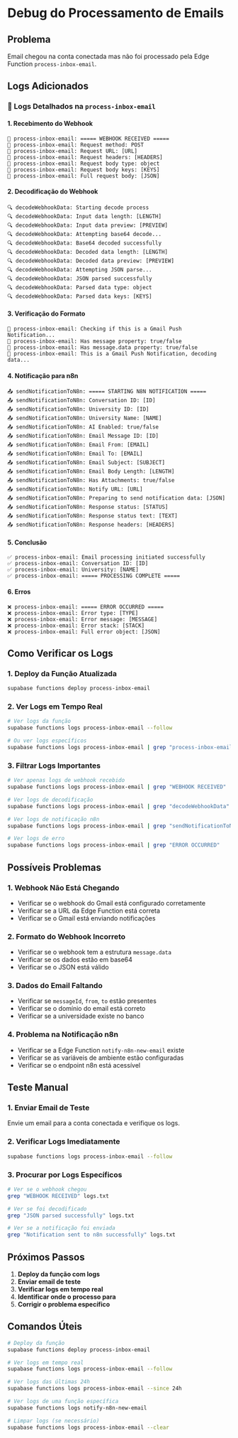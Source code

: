 # Debug do Processamento de Emails

## Problema
Email chegou na conta conectada mas não foi processado pela Edge Function `process-inbox-email`.

## Logs Adicionados

### 📧 Logs Detalhados na `process-inbox-email`

#### 1. **Recebimento do Webhook**
```
📧 process-inbox-email: ===== WEBHOOK RECEIVED =====
📧 process-inbox-email: Request method: POST
📧 process-inbox-email: Request URL: [URL]
📧 process-inbox-email: Request headers: [HEADERS]
📧 process-inbox-email: Request body type: object
📧 process-inbox-email: Request body keys: [KEYS]
📧 process-inbox-email: Full request body: [JSON]
```

#### 2. **Decodificação do Webhook**
```
🔍 decodeWebhookData: Starting decode process
🔍 decodeWebhookData: Input data length: [LENGTH]
🔍 decodeWebhookData: Input data preview: [PREVIEW]
🔍 decodeWebhookData: Attempting base64 decode...
🔍 decodeWebhookData: Base64 decoded successfully
🔍 decodeWebhookData: Decoded data length: [LENGTH]
🔍 decodeWebhookData: Decoded data preview: [PREVIEW]
🔍 decodeWebhookData: Attempting JSON parse...
🔍 decodeWebhookData: JSON parsed successfully
🔍 decodeWebhookData: Parsed data type: object
🔍 decodeWebhookData: Parsed data keys: [KEYS]
```

#### 3. **Verificação do Formato**
```
📧 process-inbox-email: Checking if this is a Gmail Push Notification...
📧 process-inbox-email: Has message property: true/false
📧 process-inbox-email: Has message.data property: true/false
📧 process-inbox-email: This is a Gmail Push Notification, decoding data...
```

#### 4. **Notificação para n8n**
```
📤 sendNotificationToN8n: ===== STARTING N8N NOTIFICATION =====
📤 sendNotificationToN8n: Conversation ID: [ID]
📤 sendNotificationToN8n: University ID: [ID]
📤 sendNotificationToN8n: University Name: [NAME]
📤 sendNotificationToN8n: AI Enabled: true/false
📤 sendNotificationToN8n: Email Message ID: [ID]
📤 sendNotificationToN8n: Email From: [EMAIL]
📤 sendNotificationToN8n: Email To: [EMAIL]
📤 sendNotificationToN8n: Email Subject: [SUBJECT]
📤 sendNotificationToN8n: Email Body Length: [LENGTH]
📤 sendNotificationToN8n: Has Attachments: true/false
📤 sendNotificationToN8n: Notify URL: [URL]
📤 sendNotificationToN8n: Preparing to send notification data: [JSON]
📤 sendNotificationToN8n: Response status: [STATUS]
📤 sendNotificationToN8n: Response status text: [TEXT]
📤 sendNotificationToN8n: Response headers: [HEADERS]
```

#### 5. **Conclusão**
```
✅ process-inbox-email: Email processing initiated successfully
✅ process-inbox-email: Conversation ID: [ID]
✅ process-inbox-email: University: [NAME]
✅ process-inbox-email: ===== PROCESSING COMPLETE =====
```

#### 6. **Erros**
```
❌ process-inbox-email: ===== ERROR OCCURRED =====
❌ process-inbox-email: Error type: [TYPE]
❌ process-inbox-email: Error message: [MESSAGE]
❌ process-inbox-email: Error stack: [STACK]
❌ process-inbox-email: Full error object: [JSON]
```

## Como Verificar os Logs

### 1. **Deploy da Função Atualizada**
```bash
supabase functions deploy process-inbox-email
```

### 2. **Ver Logs em Tempo Real**
```bash
# Ver logs da função
supabase functions logs process-inbox-email --follow

# Ou ver logs específicos
supabase functions logs process-inbox-email | grep "process-inbox-email"
```

### 3. **Filtrar Logs Importantes**
```bash
# Ver apenas logs de webhook recebido
supabase functions logs process-inbox-email | grep "WEBHOOK RECEIVED"

# Ver logs de decodificação
supabase functions logs process-inbox-email | grep "decodeWebhookData"

# Ver logs de notificação n8n
supabase functions logs process-inbox-email | grep "sendNotificationToN8n"

# Ver logs de erro
supabase functions logs process-inbox-email | grep "ERROR OCCURRED"
```

## Possíveis Problemas

### 1. **Webhook Não Está Chegando**
- Verificar se o webhook do Gmail está configurado corretamente
- Verificar se a URL da Edge Function está correta
- Verificar se o Gmail está enviando notificações

### 2. **Formato do Webhook Incorreto**
- Verificar se o webhook tem a estrutura `message.data`
- Verificar se os dados estão em base64
- Verificar se o JSON está válido

### 3. **Dados do Email Faltando**
- Verificar se `messageId`, `from`, `to` estão presentes
- Verificar se o domínio do email está correto
- Verificar se a universidade existe no banco

### 4. **Problema na Notificação n8n**
- Verificar se a Edge Function `notify-n8n-new-email` existe
- Verificar se as variáveis de ambiente estão configuradas
- Verificar se o endpoint n8n está acessível

## Teste Manual

### 1. **Enviar Email de Teste**
Envie um email para a conta conectada e verifique os logs.

### 2. **Verificar Logs Imediatamente**
```bash
supabase functions logs process-inbox-email --follow
```

### 3. **Procurar por Logs Específicos**
```bash
# Ver se o webhook chegou
grep "WEBHOOK RECEIVED" logs.txt

# Ver se foi decodificado
grep "JSON parsed successfully" logs.txt

# Ver se a notificação foi enviada
grep "Notification sent to n8n successfully" logs.txt
```

## Próximos Passos

1. **Deploy da função com logs**
2. **Enviar email de teste**
3. **Verificar logs em tempo real**
4. **Identificar onde o processo para**
5. **Corrigir o problema específico**

## Comandos Úteis

```bash
# Deploy da função
supabase functions deploy process-inbox-email

# Ver logs em tempo real
supabase functions logs process-inbox-email --follow

# Ver logs das últimas 24h
supabase functions logs process-inbox-email --since 24h

# Ver logs de uma função específica
supabase functions logs notify-n8n-new-email

# Limpar logs (se necessário)
supabase functions logs process-inbox-email --clear
``` 